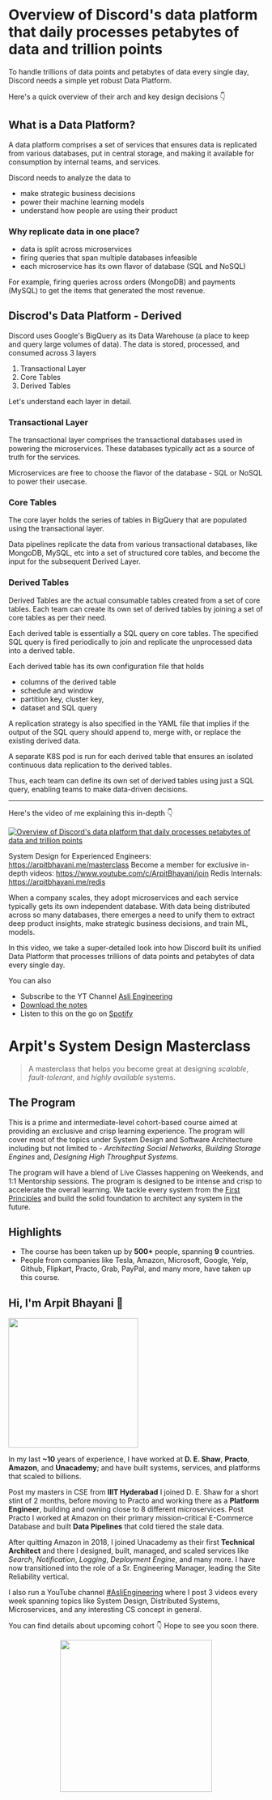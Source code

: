 Overview of Discord's data platform that daily processes petabytes of data and trillion points
===


To handle trillions of data points and petabytes of data every single day, Discord needs a simple yet robust Data Platform.

Here's a quick overview of their arch and key design decisions 👇‍

## What is a Data Platform?

A data platform comprises a set of services that ensures data is replicated from various databases, put in central storage, and making it available for consumption by internal teams, and services.

Discord needs to analyze the data to

- make strategic business decisions
- power their machine learning models
- understand how people are using their product

### Why replicate data in one place?

- data is split across microservices
- firing queries that span multiple databases infeasible
- each microservice has its own flavor of database (SQL and NoSQL)

For example, firing queries across orders (MongoDB) and payments (MySQL) to get the items that generated the most revenue.

## Discrod's Data Platform - Derived

Discord uses Google's BigQuery as its Data Warehouse (a place to keep and query large volumes of data). The data is stored, processed, and consumed across 3 layers

1. Transactional Layer
2. Core Tables
3. Derived Tables

Let's understand each layer in detail.

### Transactional Layer

The transactional layer comprises the transactional databases used in powering the microservices. These databases typically act as a source of truth for the services.

Microservices are free to choose the flavor of the database - SQL or NoSQL to power their usecase.

### Core Tables

The core layer holds the series of tables in BigQuery that are populated using the transactional layer.

Data pipelines replicate the data from various transactional databases, like MongoDB, MySQL, etc into a set of structured core tables, and become the input for the subsequent Derived Layer.

### Derived Tables

Derived Tables are the actual consumable tables created from a set of core tables. Each team can create its own set of derived tables by joining a set of core tables as per their need.

Each derived table is essentially a SQL query on core tables. The specified SQL query is fired periodically to join and replicate the unprocessed data into a derived table.

Each derived table has its own configuration file that holds

- columns of the derived table
- schedule and window
- partition key, cluster key,
- dataset and SQL query

A replication strategy is also specified in the YAML file that implies if the output of the SQL query should append to, merge with, or replace the existing derived data.

A separate K8S pod is run for each derived table that ensures an isolated continuous data replication to the derived tables.

Thus, each team can define its own set of derived tables using just a SQL query, enabling teams to make data-driven decisions.
<hr />


<p>Here's the video of me explaining this in-depth 👇‍</p>

[![Overview of Discord's data platform that daily processes petabytes of data and trillion points](https://i.ytimg.com/vi/yGpEzO32lU4/mqdefault.jpg)](https://www.youtube.com/watch?v=yGpEzO32lU4)

System Design for Experienced Engineers: https://arpitbhayani.me/masterclass
Become a member for exclusive in-depth videos: https://www.youtube.com/c/ArpitBhayani/join
Redis Internals: https://arpitbhayani.me/redis

When a company scales, they adopt microservices and each service typically gets its own independent database. With data being distributed across so many databases, there emerges a need to unify them to extract deep product insights, make strategic business decisions, and train ML, models.

In this video, we take a super-detailed look into how Discord built its unified Data Platform that processes trillions of data points and petabytes of data every single day.

You can also
 - Subscribe to the YT Channel [Asli Engineering](https://youtube.com/c/ArpitBhayani)
 - [Download the notes](https://drive.google.com/file/d/1rnmNSk5GB9OSdMdxk7U-9TwMvwn3IRla/view?usp=share_link)
 - Listen to this on the go on [Spotify](https://open.spotify.com/show/7qMoamm2iZQrsPVm6IQLoD)

# Arpit's System Design Masterclass

> A masterclass that helps you become great at designing _scalable_, _fault-tolerant_, and _highly available_ systems.

## The Program

This is a prime and intermediate-level cohort-based course aimed at providing an exclusive and crisp learning experience. The program will cover most of the topics under System Design and Software Architecture including but not limited to - _Architecting Social Networks_, _Building Storage Engines_ and, _Designing High Throughput Systems_.

The program will have a blend of Live Classes happening on Weekends, and 1:1 Mentorship sessions. The program is designed to be intense and crisp to accelerate the overall learning. We tackle every system from the [First Principles](https://en.wikipedia.org/wiki/First_principle) and build the solid foundation to architect any system in the future.


## Highlights

 - The course has been taken up by __500+__ people, spanning __9__ countries.
 - People from companies like Tesla, Amazon, Microsoft, Google, Yelp, Github, Flipkart, Practo, Grab, PayPal, and many more, have taken up this course.


## Hi, I'm Arpit Bhayani 👋

<img width="256px" src="https://edge.arpitbhayani.me/img/arpit.jpg" />

In my last **~10** years of experience, I have worked at **D. E. Shaw**, **Practo**, **Amazon**, and **Unacademy**; and have built systems, services, and platforms that scaled to billions.

Post my masters in CSE from **IIIT Hyderabad** I joined D. E. Shaw for a short stint of 2 months, before moving to Practo and working there as a **Platform Engineer**, building and owning close to 8 different microservices. Post Practo I worked at Amazon on their primary mission-critical E-Commerce Database and built **Data Pipelines** that cold tiered the stale data.

After quitting Amazon in 2018, I joined Unacademy as their first **Technical Architect** and there I designed, built, managed, and scaled services like _Search_, _Notification_, _Logging_, _Deployment Engine_, and many more. I have now transitioned into the role of a Sr. Engineering Manager, leading the Site Reliability vertical.

I also run a YouTube channel [#AsliEngineering](https://www.youtube.com/c/ArpitBhayani) where I post 3 videos every week spanning topics like System Design, Distributed Systems, Microservices, and any interesting CS concept in general.

You can find details about upcoming cohort 👇‍ Hope to see you soon there.

<center>
<a target="_blank" href="https://arpitbhayani.me/masterclass">
<img src="https://user-images.githubusercontent.com/4745789/137859181-d4499cf4-ce65-4466-8b88-a078ece0f081.PNG" width="300px" />
</a>
</center>